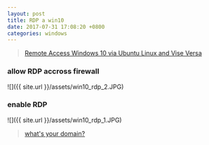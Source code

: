 ```yaml
---
layout: post
title: RDP a win10
date: 2017-07-31 17:08:20 +0800
categories: windows
---
```


> [Remote Access Windows 10 via Ubuntu Linux and Vise Versa](http://www.technig.com/remote-access-windows-10-via-ubuntu-vise-versa/)

### allow RDP accross firewall
![]({{ site.url }}/assets/win10_rdp_2.JPG)


### enable RDP
![]({{ site.url }}/assets/win10_rdp_1.JPG)

> [what's your domain?](https://www.howtogeek.com/194069/what-is-a-windows-domain-and-how-does-it-affect-my-pc/)

